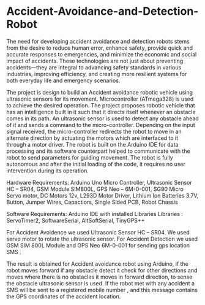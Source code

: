 # Accident-Avoidance-and-Detection-Robot
The need for developing accident avoidance and detection robots stems from the desire to reduce human error, enhance safety, provide quick and accurate responses to emergencies, and minimize the economic and social impact of accidents. These technologies are not just about preventing accidents—they are integral to advancing safety standards in various industries, improving efficiency, and creating more resilient systems for both everyday life and emergency scenarios.

The project is design to build an Accident avoidance robotic vehicle using ultrasonic sensors for its movement. Microcontroller (ATmega328) is used to achieve the desired operation. The project proposes robotic vehicle that has an intelligence built in it such that it directs itself whenever an obstacle comes in its path. 
An ultrasonic sensor is used to detect any obstacle ahead of it and sends a command to the micro-controller. Depending on the input signal received, the micro-controller redirects the robot to move in an alternate direction by actuating the motors which are interfaced to it through a motor driver. 
The robot is built on the  Arduino IDE for data processing and its software counterpart helped to communicate with the robot to send parameters for guiding movement. 
The robot is fully autonomous and after the initial loading of the code, it requires no user intervention during its operation.

Hardware Requirements:
Arduino Uno Micro Controller, Ultrasonic Sensor  HC – SR04, GSM Module  SIM800L, GPS   Neo – 6M-0-001, SG90 Micro Servo motor, DC Motors 12v, L293D Motor Driver, Lithium Ion Batteries 3.7V, Button, Jumper Wires, Capactiors, Single Sided PCB, Robot Chassis 

Software Requirements:
Arduino IDE with installed Libraries
Libraries : ServoTimer2, SoftwareSerial, AltSoftSerial, TinyGPS++

For Accident Avoidence we used Ultrasonic Sensor  HC – SR04.
We used servo motor to rotate the ultrasonic sensor.
For Accident Detection we used GSM SIM 800L Module and GPS Neo 6M-0-001 for sending gps location SMS .

The result is obtained for Accident avoidance robot using Arduino, if the robot moves forward if any obstacle detect it check for other directions and moves where there is no obstacles it moves in forward direction, to sense the obstacle ultrasonic sensor is used. 
If the robot met with any accident a SMS will be sent to a registered mobile number , and this message contains the GPS coordinates of the accident location.

